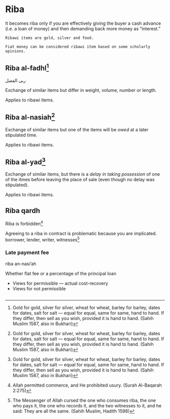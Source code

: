 # Riba

It becomes riba only if you are effectively giving the buyer a cash advance (i.e. a loan of money) and then demanding back more money as “interest.”

~~~admonish note title="Ribawi items"
Ribawi items are gold, silver and food.

Fiat money can be considered ribawi item based on some scholarly opinions.
~~~

## Riba al-fadhl[^2]

ربى الفضل

Exchange of similar items but differ in weight, volume, number or length.

Applies to ribawi items.

## Riba al-nasiah[^2]

Exchange of similar items but one of the items will be _owed_ at a later stipulated time.

Applies to ribawi items.

## Riba al-yad[^2]

Exchange of similar items, but there is a _delay in taking possession_ of one of the itmes before leaving the place of sale (even though no delay was stipulated).

Applies to ribawi items.

## Riba qardh

Riba is forbidden[^1]

Agreeing to a riba in contract is problematic because you are implicated. borrower, lender, writer, witnesses[^3]

### Late payment fee

riba an-nasi’ah

Whether flat fee or a percentage of the principal loan

* Views for permissible — actual cost-recovery
* Views for not permissible 

~~~admonish hint title="Interest vs. different pricing"

~~~


[^1]: Allah permitted commerce, and He prohibited usury. (Surah Al-Baqarah 2:275)

[^2]: Gold for gold, silver for silver, wheat for wheat, barley for barley, dates for dates, salt for salt — equal for equal, same for same, hand to hand. If they differ, then sell as you wish, provided it is hand to hand. (Sahih Muslim 1587, also in Bukhari)

[^3]: The Messenger of Allah cursed the one who consumes riba, the one who pays it, the one who records it, and the two witnesses to it, and he said: They are all the same. (Sahih Muslim, Hadith 1598)
